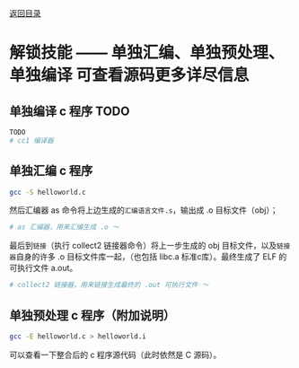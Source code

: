 [返回目录](/README.md)

解锁技能 —— 单独汇编、单独预处理、单独编译 可查看源码更多详尽信息
============================


单独编译 c 程序 TODO
----------
```bash
TODO
# cc1 编译器
```


单独汇编 c 程序
----------
```bash
gcc -S helloworld.c
```

然后汇编器 as 命令将上边生成的`汇编语言文件.s`，输出成 .o 目标文件（obj）；
```bash
# as 汇编器，用来汇编生成 .o ～
```

最后到`链接`（执行 collect2 链接器命令）将上一步生成的 obj 目标文件，以及`链接器`自身的许多 .o 目标文件库一起，（也包括 libc.a 标准c库）。最终生成了 ELF 的可执行文件 a.out。
```bash
# collect2 链接器，用来链接生成最终的 .out 可执行文件 ～
```


单独预处理 c 程序（附加说明）
----------
```bash
gcc -E helloworld.c > helloworld.i
```
可以查看一下整合后的 c 程序源代码（此时依然是 C 源码）。
